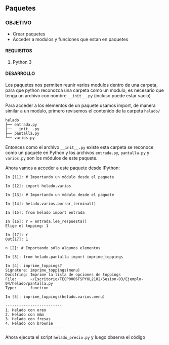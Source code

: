 ## Paquetes

### OBJETIVO

- Crear paquetes
- Acceder a modulos y funciones que estan en paquetes

#### REQUISITOS

1. Python 3

#### DESARROLLO

Los paquetes nos permiten reunir varios modulos dentro de una carpeta, para que python reconozca una carpeta como un modulo, es necesario que tenga un archivo con nombre `__init__.py` (incluso puede estar vacio)

Para acceder a los elementos de un paquete usamos import, de manera similar a un modulo, primero revisemos el contenido de la carpeta `helado/`

```
helado
├── entrada.py
├── __init__.py
├── pantalla.py
└── varios.py
```

Entonces como el archivo `__init__.py` existe esta carpeta se reconoce como un paquete en Python y los archivos `entrada.py`, `pantalla.py` y `varios.py` son los módulos de este paquete.

Ahora vamos a acceder a este paquete desde IPython:

```
In [11]: # Importando un módulo desde el paquete

In [12]: import helado.varios

In [13]: # Importando un módulo desde el paquete

In [14]: helado.varios.borrar_terminal()

In [15]: from helado import entrada

In [16]: r = entrada.lee_respuesta()
Elige el topping: 1

In [17]: r
Out[17]: 1

n [2]: # Importando sólo algunos elementos

In [3]: from helado.pantalla import imprime_toppings

In [4]: imprime_toppings?
Signature: imprime_toppings(menu)
Docstring: Imprime la lista de opciones de toppings 
File:      ~/Escritorio/TECP0006FSPYOL2102/Sesion-03/Ejemplo-04/helado/pantalla.py
Type:      function

In [5]: imprime_toppings(helado.varios.menu)

-------------------------
1. Helado con oreo
2. Helado con m&m
3. Helado con fresas
4. Helado con brownie
-------------------------
```

Ahora ejecuta el script `helado_precio.py` y luego observa el código
